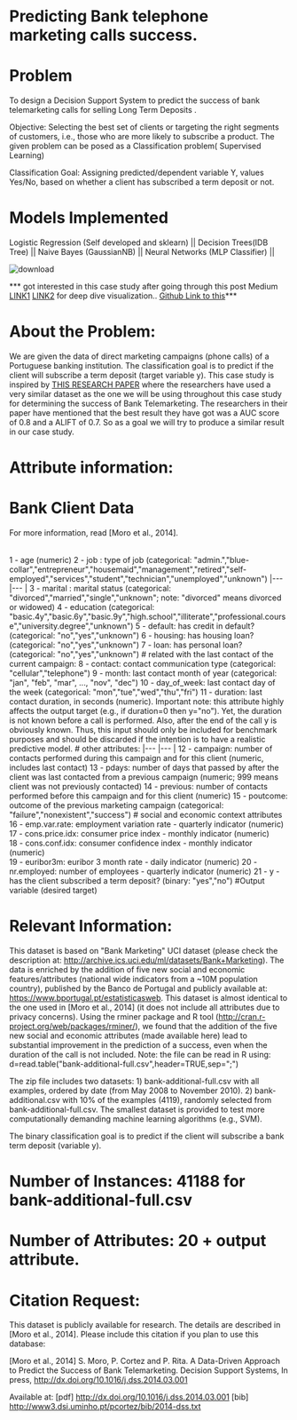 # Predicting Bank telephone marketing calls success.

# Problem
To design a Decision Support System to predict the success of bank telemarketing calls for selling Long Term Deposits .

Objective: Selecting the best set of clients or targeting the right segments of customers, i.e., those who are more likely to subscribe a product.
The given problem can be posed as a Classification problem( Supervised Learning)

Classification Goal: Assigning predicted/dependent variable Y, values Yes/No, based on
whether a client has subscribed a term deposit or not.

# Models Implemented
Logistic Regression (Self developed and sklearn) ||
Decision Trees(IDB Tree) ||
Naive Bayes (GaussianNB) ||
Neural Networks (MLP Classifier) ||

![download](https://user-images.githubusercontent.com/29397302/85233705-f1b23880-b425-11ea-95ea-9ed95ea151c8.png)

*** got interested in this case study after going through this post Medium [LINK1](https://towardsdatascience.com/machine-learning-case-study-a-data-driven-approach-to-predict-the-success-of-bank-telemarketing-20e37d46c31c) [LINK2](https://www.researchgate.net/publication/260805594_A_Data-Driven_Approach_to_Predict_the_Success_of_Bank_Telemarketing)  for deep dive visualization.. [Github Link to this]( )***

# About the Problem:
We are given the data of direct marketing campaigns (phone calls) of a Portuguese banking institution. The classification goal is to predict if the client will subscribe a term deposit (target variable y). This case study is inspired by [THIS RESEARCH PAPER](https://github.com/mullazeeshan/Exploratory-Data-Analysis-EDA/blob/master/Bank%20telephone%20marketing%20calls%20success%20prediction/relevant%20papers/targeted_marketing.pdf) 
where the researchers have used a very similar dataset as the one we will be using throughout this case study for determining the success of Bank Telemarketing. The researchers in their paper have mentioned that the best result they have got was a AUC score of 0.8 and a ALIFT of 0.7. So as a goal we will try to produce a similar result in our case study.

# Attribute information:
# Bank Client Data
   For more information, read [Moro et al., 2014].

| | |
|--- |--- |
   1 - age (numeric)
   2 - job : type of job (categorical: "admin.","blue-collar","entrepreneur","housemaid","management","retired","self-employed","services","student","technician","unemployed","unknown")
|--- |--- |
   3 - marital : marital status (categorical: "divorced","married","single","unknown"; note: "divorced" means divorced or widowed)
   4 - education (categorical: "basic.4y","basic.6y","basic.9y","high.school","illiterate","professional.course","university.degree","unknown")
   5 - default: has credit in default? (categorical: "no","yes","unknown")
   6 - housing: has housing loan? (categorical: "no","yes","unknown")
   7 - loan: has personal loan? (categorical: "no","yes","unknown") # related with the last contact of the current campaign:
   8 - contact: contact communication type (categorical: "cellular","telephone") 
   9 - month: last contact month of year (categorical: "jan", "feb", "mar", ..., "nov", "dec")
  10 - day_of_week: last contact day of the week (categorical: "mon","tue","wed","thu","fri")
  11 - duration: last contact duration, in seconds (numeric). Important note:  this attribute highly affects the output target (e.g., if duration=0 then y="no"). Yet, the duration is not known before a call is performed. Also, after the end of the call y is obviously known. Thus, this input should only be included for benchmark purposes and should be discarded if the intention is to have a realistic predictive model. # other attributes:
|--- |--- |
  12 - campaign: number of contacts performed during this campaign and for this client (numeric, includes last contact)
  13 - pdays: number of days that passed by after the client was last contacted from a previous campaign (numeric; 999 means client was not previously contacted)
  14 - previous: number of contacts performed before this campaign and for this client (numeric)
  15 - poutcome: outcome of the previous marketing campaign (categorical: "failure","nonexistent","success") # social and economic context attributes
  16 - emp.var.rate: employment variation rate - quarterly indicator (numeric)
  17 - cons.price.idx: consumer price index - monthly indicator (numeric)     
  18 - cons.conf.idx: consumer confidence index - monthly indicator (numeric)     
  19 - euribor3m: euribor 3 month rate - daily indicator (numeric)
  20 - nr.employed: number of employees - quarterly indicator (numeric)
  21 - y - has the client subscribed a term deposit? (binary: "yes","no") #Output variable (desired target)
  
  
# Relevant Information:

   This dataset is based on "Bank Marketing" UCI dataset (please check the description at: http://archive.ics.uci.edu/ml/datasets/Bank+Marketing).
   The data is enriched by the addition of five new social and economic features/attributes (national wide indicators from a ~10M population country), published by the Banco de Portugal and publicly available at: https://www.bportugal.pt/estatisticasweb.
   This dataset is almost identical to the one used in [Moro et al., 2014] (it does not include all attributes due to privacy concerns). 
   Using the rminer package and R tool (http://cran.r-project.org/web/packages/rminer/), we found that the addition of the five new social and economic attributes (made available here) lead to substantial improvement in the prediction of a success, even when the duration of the call is not included. Note: the file can be read in R using: d=read.table("bank-additional-full.csv",header=TRUE,sep=";")
   
   The zip file includes two datasets: 
      1) bank-additional-full.csv with all examples, ordered by date (from May 2008 to November 2010).
      2) bank-additional.csv with 10% of the examples (4119), randomly selected from bank-additional-full.csv.
   The smallest dataset is provided to test more computationally demanding machine learning algorithms (e.g., SVM).

   The binary classification goal is to predict if the client will subscribe a bank term deposit (variable y).

# Number of Instances: 41188 for bank-additional-full.csv

# Number of Attributes: 20 + output attribute.

# Citation Request:
  This dataset is publicly available for research. The details are described in [Moro et al., 2014]. 
  Please include this citation if you plan to use this database:

  [Moro et al., 2014] S. Moro, P. Cortez and P. Rita. A Data-Driven Approach to Predict the Success of Bank Telemarketing. Decision Support Systems, In press, http://dx.doi.org/10.1016/j.dss.2014.03.001

  Available at: [pdf] http://dx.doi.org/10.1016/j.dss.2014.03.001
                [bib] http://www3.dsi.uminho.pt/pcortez/bib/2014-dss.txt

